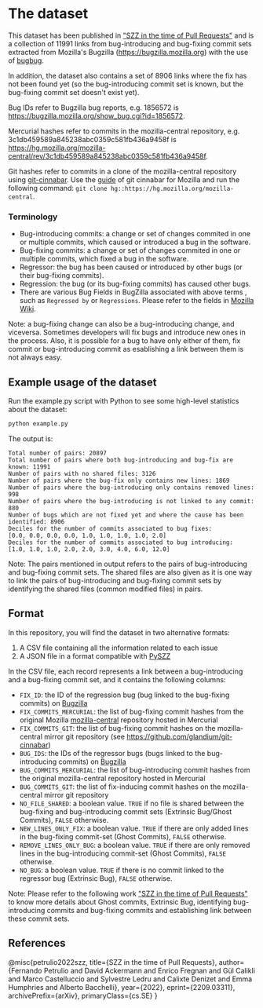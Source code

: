 # The dataset

This dataset has been published in ["SZZ in the time of Pull Requests"](https://arxiv.org/abs/2209.03311) and is a collection of 11991 links from bug-introducing and bug-fixing commit sets extracted from Mozilla's Bugzilla (https://bugzilla.mozilla.org) with the use of [bugbug](https://github.com/mozilla/bugbug).

In addition, the dataset also contains a set of 8906 links where the fix has not been found yet (so the bug-introducing commit set is known, but the bug-fixing commit set doesn't exist yet).

Bug IDs refer to Bugzilla bug reports, e.g. 1856572 is https://bugzilla.mozilla.org/show_bug.cgi?id=1856572.

Mercurial hashes refer to commits in the mozilla-central repository, e.g. 3c1db459589a845238abc0359c581fb436a9458f is https://hg.mozilla.org/mozilla-central/rev/3c1db459589a845238abc0359c581fb436a9458f.

Git hashes refer to commits in a clone of the mozilla-central repository using [git-cinnabar](https://github.com/glandium/git-cinnabar). Use the [guide](https://github.com/glandium/git-cinnabar/wiki/Mozilla:-A-git-workflow-for-Gecko-development) of git
cinnabar for Mozilla and run the following command: `git clone hg::https://hg.mozilla.org/mozilla-central`.

### Terminology
- Bug-introducing commits:  a change or set of changes commited in one or multiple commits, which caused or introduced a bug in the software.
- Bug-fixing commits:  a change or set of changes commited in one or multiple commits, which fixed a bug in the software.
- Regressor: the bug has been caused or introduced by other bugs (or their bug-fixing commits). 
- Regression: the bug (or its bug-fixing commits) has caused other bugs.
- There are various Bug Fields in BugZilla associated with above terms , such as `Regressed by` or `Regressions`. Please refer to the fields in [Mozilla Wiki](https://wiki.mozilla.org/BMO/UserGuide/BugFields).

Note: a bug-fixing change can also be a bug-introducing change, and viceversa. Sometimes developers will fix bugs and introduce new ones in the process. Also, it is possible for a bug to have only either of them, fix commit or bug-introducing commit as esablishing a link between them is not always easy.

## Example usage of the dataset

Run the example.py script with Python to see some high-level statistics about the dataset:

```Python
python example.py
```

The output is:

```
Total number of pairs: 20897
Total number of pairs where both bug-introducing and bug-fix are known: 11991
Number of pairs with no shared files: 3126
Number of pairs where the bug-fix only contains new lines: 1869
Number of pairs where the bug-introducing only contains removed lines: 998
Number of pairs where the bug-introducing is not linked to any commit: 880
Number of bugs which are not fixed yet and where the cause has been identified: 8906
Deciles for the number of commits associated to bug fixes:
[0.0, 0.0, 0.0, 0.0, 1.0, 1.0, 1.0, 1.0, 2.0]
Deciles for the number of commits associated to bug introducing:
[1.0, 1.0, 1.0, 2.0, 2.0, 3.0, 4.0, 6.0, 12.0]
```
Note: The pairs mentioned in output refers to the pairs of bug-introducing and bug-fixing commit sets. The shared files are also given as it is one way to link the pairs of bug-introducing and bug-fixing commit sets by identifying the shared files (common modified files) in pairs.

## Format

In this repository, you will find the dataset in two alternative formats:

1. A CSV file containing all the information related to each issue
2. A JSON file in a format compatible with [PySZZ](https://github.com/grosa1/pyszz)

In the CSV file, each record represents a link between a bug-introducing and a bug-fixing commit set, and it contains the following columns:

- `FIX_ID`: the ID of the regression bug (bug linked to the bug-fixing commits) on [Bugzilla](https://bugzilla.mozilla.org/)
- `FIX_COMMITS_MERCURIAL`: the list of bug-fixing commit hashes from the original Mozilla [mozilla-central](https://hg.mozilla.org/mozilla-central/) repository hosted in Mercurial
- `FIX_COMMITS_GIT`: the list of bug-fixing commit hashes on the mozilla-central mirror git repository (see https://github.com/glandium/git-cinnabar)
- `BUG_IDS`: the IDs of the regressor bugs (bugs linked to the bug-introducing commits) on [Bugzilla](https://bugzilla.mozilla.org/)
- `BUG_COMMITS_MERCURIAL`: the list of bug-introducing commit hashes from the original mozilla-central repository hosted in Mercurial
- `BUG_COMMITS_GIT`: the list of fix-inducing commit hashes on the mozilla-central mirror git repository
- `NO_FILE_SHARED`: a boolean value. `TRUE` if no file is shared between the bug-fixing and bug-introducing commit sets (Extrinsic Bug/Ghost Commits), `FALSE` otherwise.
- `NEW_LINES_ONLY_FIX`: a boolean value. `TRUE` if there are only added lines in the bug-fixing commit-set (Ghost Commits), `FALSE` otherwise.
- `REMOVE_LINES_ONLY_BUG`: a boolean value. `TRUE` if there are only removed lines in the bug-introducing commit-set (Ghost Commits), `FALSE` otherwise.
- `NO_BUG`: a boolean value. `TRUE` if there is no commit linked to the regressor bug (Extrinsic Bug), `FALSE` otherwise.

Note: Please refer to the following work ["SZZ in the time of Pull Requests"](https://arxiv.org/abs/2209.03311) to know more details about Ghost commits, Extrinsic Bug, identifying bug-introducing commits and bug-fixing commits and establishing link between these commit sets. 

## References 

@misc{petrulio2022szz,
      title={SZZ in the time of Pull Requests}, 
      author={Fernando Petrulio and David Ackermann and Enrico Fregnan and Gül Calikli and Marco Castelluccio and Sylvestre Ledru and Calixte Denizet and Emma Humphries and Alberto Bacchelli},
      year={2022},
      eprint={2209.03311},
      archivePrefix={arXiv},
      primaryClass={cs.SE}
}
